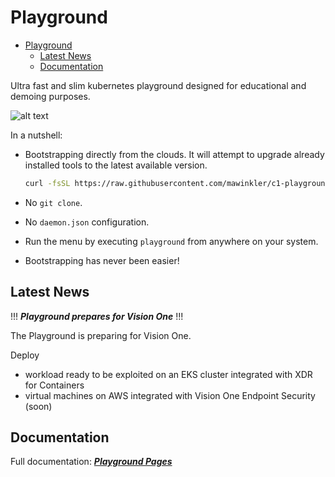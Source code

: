 # Playground

- [Playground](#playground)
  - [Latest News](#latest-news)
  - [Documentation](#documentation)

Ultra fast and slim kubernetes playground designed for educational and demoing purposes.

![alt text](https://raw.githubusercontent.com/mawinkler/c1-playground/master/images/video-bootstrap.gif "bootstrap")

In a nutshell:

- Bootstrapping directly from the clouds. It will attempt to upgrade already installed tools to the latest available version.  

  ```sh
  curl -fsSL https://raw.githubusercontent.com/mawinkler/c1-playground/master/bin/playground | bash && exit
  ```

- No `git clone`.
- No `daemon.json` configuration.
- Run the menu by executing `playground` from anywhere on your system.
- Bootstrapping has never been easier!

## Latest News

!!! ***Playground prepares for Vision One*** !!!

The Playground is preparing for Vision One.

Deploy

- workload ready to be exploited on an EKS cluster integrated with XDR for Containers
- virtual machines on AWS integrated with Vision One Endpoint Security (soon)

## Documentation

Full documentation: ***[Playground Pages](https://mawinkler.github.io/playground-pages/)***
